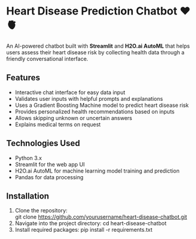 # Heart Disease Prediction Chatbot ❤️🫀

An AI-powered chatbot built with **Streamlit** and **H2O.ai AutoML** that helps users assess their heart disease risk by collecting health data through a friendly conversational interface.

## Features

- Interactive chat interface for easy data input  
- Validates user inputs with helpful prompts and explanations  
- Uses a Gradient Boosting Machine model to predict heart disease risk  
- Provides personalized health recommendations based on inputs  
- Allows skipping unknown or uncertain answers  
- Explains medical terms on request  

## Technologies Used

- Python 3.x  
- Streamlit for the web app UI  
- H2O.ai AutoML for machine learning model training and prediction  
- Pandas for data processing  

## Installation

1. Clone the repository:  
   git clone https://github.com/yourusername/heart-disease-chatbot.git
2. Navigate into the project directory:
   cd heart-disease-chatbot
3. Install required packages:
   pip install -r requirements.txt
